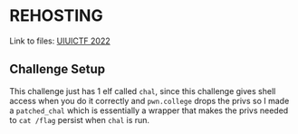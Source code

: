 # REHOSTING

Link to files: [UIUICTF 2022](https://github.com/sigpwny/UIUCTF-2022-Public/tree/main/pwn/odd_shell)

## Challenge Setup
This challenge just has 1 elf called `chal`, since this challenge gives shell access when you do it correctly and `pwn.college` drops the privs so I made a `patched_chal` which is essentially a wrapper that makes the privs needed to ```cat /flag``` persist when `chal` is run.